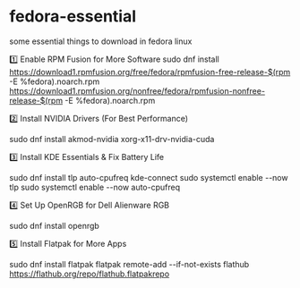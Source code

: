 # fedora-essential
some essential things to download in fedora linux

1️⃣ Enable RPM Fusion for More Software
sudo dnf install \
https://download1.rpmfusion.org/free/fedora/rpmfusion-free-release-$(rpm -E %fedora).noarch.rpm \
https://download1.rpmfusion.org/nonfree/fedora/rpmfusion-nonfree-release-$(rpm -E %fedora).noarch.rpm

2️⃣ Install NVIDIA Drivers (For Best Performance)

sudo dnf install akmod-nvidia xorg-x11-drv-nvidia-cuda

3️⃣ Install KDE Essentials & Fix Battery Life

sudo dnf install tlp auto-cpufreq kde-connect
sudo systemctl enable --now tlp
sudo systemctl enable --now auto-cpufreq

4️⃣ Set Up OpenRGB for Dell Alienware RGB

sudo dnf install openrgb

5️⃣ Install Flatpak for More Apps

sudo dnf install flatpak
flatpak remote-add --if-not-exists flathub https://flathub.org/repo/flathub.flatpakrepo
